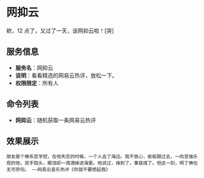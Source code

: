 # 网抑云
欸，12 点了，又过了一天，该网抑云啦！[哭]

## 服务信息
- **服务名**：网抑云
- **说明**：看看精选的网易云热评，放松一下。
- **权限限定**：所有人

## 命令列表
- **网抑云**：随机获取一条网易云热评

## 效果展示

```
朋友是个佛系哲学控，在他失恋的时候，一个人去了海边。我不放心，偷偷跟过去，一向坚强乐观的他，双手抱头，眼泪却一滴滴掉进海里。他说过，缘到了，事就成了。但这一刻，明了佛也无可奈何。 ——网易云音乐热评《你就不要想起我》
```